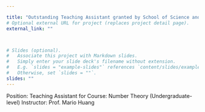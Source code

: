 ```yaml
---

title: "Outstanding Teaching Assistant granted by School of Science and Engineering, The Chinese University of Hong Kong, Shenzhen, China"
# Optional external URL for project (replaces project detail page).
external_link: ""



# Slides (optional).
#   Associate this project with Markdown slides.
#   Simply enter your slide deck's filename without extension.
#   E.g. `slides = "example-slides"` references `content/slides/example-slides.md`.
#   Otherwise, set `slides = ""`.
slides: ""
---
```

Position: Teaching Assistant for Course: Number Theory (Undergraduate-level)
Instructor: Prof. Mario Huang
